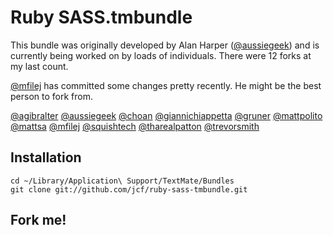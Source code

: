 # Ruby SASS.tmbundle

This bundle was originally developed by Alan Harper ([@aussiegeek](http://github.com/aussiegeek)) and is currently being worked on by loads of individuals. There were 12 forks at my last count.

[@mfilej](http://github.com/mfilej) has committed some changes pretty recently. He might be the best person to fork from.

[@agibralter](http://github.com/agibralter)
[@aussiegeek](http://github.com/aussiegeek)
[@choan](http://github.com/choan)
[@giannichiappetta](http://github.com/giannichiappetta)
[@gruner](http://github.com/gruner)
[@mattpolito](http://github.com/mattpolito)
[@mattsa](http://github.com/mattsa)
[@mfilej](http://github.com/mfilej)
[@squishtech](http://github.com/squishtech)
[@tharealpatton](http://github.com/tharealpatton)
[@trevorsmith](http://github.com/trevorsmith)

## Installation

    cd ~/Library/Application\ Support/TextMate/Bundles
    git clone git://github.com/jcf/ruby-sass-tmbundle.git

## Fork me!